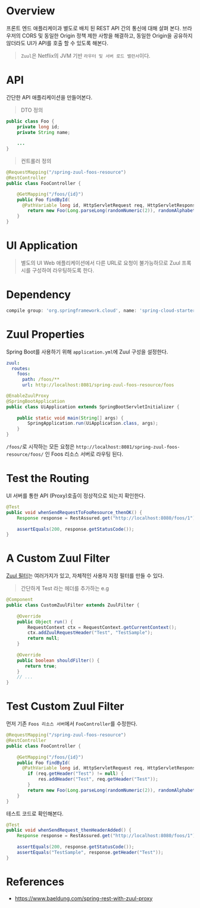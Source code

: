 # Overview
프론트 엔드 애플리케이과 별도로 배치 된 REST API 간의 통신에 대해 살펴 본다. 브라우저의 CORS 및 동일한 Origin 정책 제한 사항을 해결하고, 
동일한 Origin을 공유하지 않더라도 UI가 API를 호출 할 수 있도록 해본다.

> `Zuul`은 Netflix의 JVM 기반 `라우터 및 서버 로드 밸런서`이다.

# API
간단한 API 애플리케이션을 만들어본다.
> DTO 정의
~~~java
public class Foo {
    private long id;
    private String name;
 
    ...
}
~~~
> 컨트롤러 정의
~~~java
@RequestMapping("/spring-zuul-foos-resource")
@RestController
public class FooController {

    @GetMapping("/foos/{id}")
    public Foo findById(
      @PathVariable long id, HttpServletRequest req, HttpServletResponse res) {
        return new Foo(Long.parseLong(randomNumeric(2)), randomAlphabetic(4));
    }
}
~~~

# UI Application
> 별도의 UI Web 애플리케이션에서 다른 URL로 요청이 불가능하므로 Zuul 프록시를 구성하여 라우팅하도록 한다.

# Dependency
~~~groovy
compile group: 'org.springframework.cloud', name: 'spring-cloud-starter-netflix-zuul'
~~~

# Zuul Properties
Spring Boot를 사용하기 위해 `application.yml`에 Zuul 구성을 설정한다.
~~~yaml
zuul:
  routes:
    foos:
      path: /foos/**
      url: http://localhost:8081/spring-zuul-foos-resource/foos
~~~
~~~java
@EnableZuulProxy
@SpringBootApplication
public class UiApplication extends SpringBootServletInitializer {
 
    public static void main(String[] args) {
        SpringApplication.run(UiApplication.class, args);
    }
}
~~~
`/foos/`로 시작하는 모든 요청은 `http://localhost:8081/spring-zuul-foos-resource/foos/` 인
Foos 리소스 서버로 라우팅 된다.

# Test the Routing
UI 서버를 통한 API (Proxy)호출이 정상적으로 되는지 확인한다.
~~~java
@Test
public void whenSendRequestToFooResource_thenOK() {
    Response response = RestAssured.get("http://localhost:8080/foos/1");
  
    assertEquals(200, response.getStatusCode());
}
~~~

# A Custom Zuul Filter
[Zuul 필터](https://github.com/eugenp/tutorials/tree/master/spring-cloud/spring-cloud-zuul)는 여러가지가 있고,
자체적인 사용자 지정 필터를 만들 수 있다.
> 간단하게 Test 라는 헤더를 추가하는 e.g
~~~java
@Component
public class CustomZuulFilter extends ZuulFilter {
 
    @Override
    public Object run() {
        RequestContext ctx = RequestContext.getCurrentContext();
        ctx.addZuulRequestHeader("Test", "TestSample");
        return null;
    }
 
    @Override
    public boolean shouldFilter() {
       return true;
    }
    // ...
}
~~~

# Test Custom Zuul Filter
먼저 기존 `Foos 리소스 서버`에서 `FooController`를 수정한다.
~~~java
@RequestMapping("/spring-zuul-foos-resource")
@RestController
public class FooController {
 
    @GetMapping("/foos/{id}")
    public Foo findById(
      @PathVariable long id, HttpServletRequest req, HttpServletResponse res) {
        if (req.getHeader("Test") != null) {
            res.addHeader("Test", req.getHeader("Test"));
        }
        return new Foo(Long.parseLong(randomNumeric(2)), randomAlphabetic(4));
    }
}
~~~
테스트 코드로 확인해본다.
~~~java
@Test
public void whenSendRequest_thenHeaderAdded() {
    Response response = RestAssured.get("http://localhost:8080/foos/1");
  
    assertEquals(200, response.getStatusCode());
    assertEquals("TestSample", response.getHeader("Test"));
}
~~~

# References
* https://www.baeldung.com/spring-rest-with-zuul-proxy